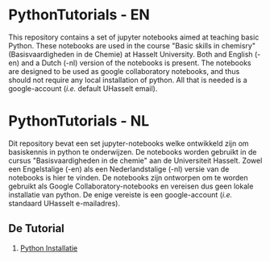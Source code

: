 # PythonTutorials - EN
This repository contains a set of jupyter notebooks aimed at teaching basic Python. 
These notebooks are used in the course "Basic skills in chemisry" (Basisvaardigheden 
in de Chemie) at Hasselt University. Both and English (-en) and a Dutch (-nl) version 
of the notebooks is present. The notebooks are designed to be used as google collaboratory 
notebooks, and thus should not require any local installation of python. All that is 
needed is a google-account (*i.e.* default UHasselt email).

# PythonTutorials - NL
Dit repository bevat een set jupyter-notebooks welke ontwikkeld zijn om basiskennis in 
python te onderwijzen. De notebooks worden gebruikt in de cursus "Basisvaardigheden in de 
chemie" aan de Universiteit Hasselt. Zowel een Engelstalige (-en) als een Nederlandstalige 
(-nl) versie van de notebooks is hier te vinden. De notebooks zijn ontworpen om te worden 
gebruikt als Google Collaboratory-notebooks en vereisen dus geen lokale installatie van 
python. De enige vereiste is een google-account (*i.e.* standaard UHasselt e-mailadres).

## De Tutorial 
 1. [Python Installatie](Tutorials_nl/00_PythonInstallatie.md)
